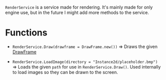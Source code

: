 `RenderService` is a service made for rendering. It's mainly made for only engine use, but in the future I might add more methods to the service.

# Functions
* `RenderService.Draw(drawframe = DrawFrame.new())` => Draws the given [DrawFrame](Data#DrawFrame)

* `RenderService.LoadImage(directory = "Instance2d/placeholder.bmp")` => Loads the given `path` for use in `RenderService.Draw()`. Used internally to load images so they can be drawn to the screen.